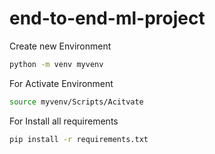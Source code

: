 # end-to-end-ml-project

Create new Environment

```bash
python -m venv myvenv
```

For Activate Environment

```bash
source myvenv/Scripts/Acitvate
```

For Install all requirements
```bash
pip install -r requirements.txt
```
